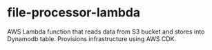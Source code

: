 # file-processor-lambda
AWS Lambda function that reads data from S3 bucket and stores into Dynamodb table. Provisions infrastructure using AWS CDK.
